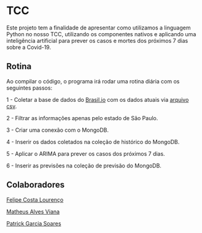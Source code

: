 # TCC

Este projeto tem a finalidade de apresentar como utilizamos a linguagem Python no nosso TCC, utilizando os componentes nativos e aplicando uma inteligência artificial para prever os casos e mortes dos próximos 7 dias sobre a Covid-19.

## Rotina

Ao compilar o código, o programa irá rodar uma rotina diária com os seguintes passos:

1 - Coletar a base de dados do [Brasil.io](https://brasil.io/home/) com os dados atuais via [arquivo csv](https://data.brasil.io/dataset/covid19/caso_full.csv.gz).

2 - Filtrar as informações apenas pelo estado de São Paulo.

3 - Criar uma conexão com o MongoDB.

4 - Inserir os dados coletados na coleção de histórico do MongoDB.

5 - Aplicar o ARIMA para prever os casos dos próximos 7 dias.

6 - Inserir as previsões na coleção de previsão do MongoDB.


## Colaboradores
[Felipe Costa Lourenço](https://github.com/Feelourenco)

[Matheus Alves Viana](https://github.com/matheusalvesviana)

[Patrick Garcia Soares](https://github.com/patriickgarcia11)

